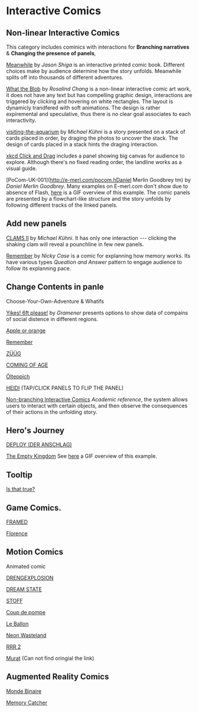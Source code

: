 # Interactive Comics
## Non-linear Interactive Comics
This category includes cominics with interactions for **Branching narratives** & **Changing the presence of panels**, 

[Meanwhile](https://www.zarfhome.com/meanwhile/) by _Jason Shiga_ is an interactive printed comic book. Different choices make by audience determine how the story unfolds. Meanwhile splits off into thousands of different adventures.

[What the Blob](https://rosalindjchang.github.io/whattheblob/) by _Rosalind Chang_ is a non-linear interactive comic art work, it does not have any text but has compelling graphic design, interactions are triggered by clicking and hovering on white rectangles. The layout is dynamicly trandfered with soft animations. The design is rather expiremental and speculative, thus there is no clear goal associates to each interactivity. 

[visiting-the-aquarium](https://abwaesser.net/comic/visiting-the-aquarium/) by _Michael Kühni_ is a story presented on a stack of cards placed in order, by draging the photos to uncover the stack. The design of cards placed in a stack hints the draging interaction.

[xkcd Click and Drag](https://xkcd.com/1110/) includes a panel showing big canvas for audience to explore. Although there's no fixed reading order, the landline works as a visual guide.

[PoCom-UK-001](http://e-merl.com/pocom.hDaniel Merlin Goodbrey tm) by _Daniel Merlin Goodbrey_. Many examples on E-merl.com don't show due to absence of Flash, [here](http://www.dsource.in/sites/default/files/course/latest-trends-sequential-storytelling/interactive-comics/hypercomics/images/Fig.09%20-%20PoCom-UK-001_hypercomic.gif) is a GIF overview of this example. The comic panels are presented by a flowchart-like structure and the story unfolds by following different tracks of the linked panels. 


## Add new panels

[CLAMS II](https://abwaesser.net/comic/clams-ii/#drop) by _Michael Kühni_. It has only one interaction --- clicking the shaking clam will reveal a pounchline in few new panels.

[Remember](https://ncase.me/remember/) by _Nicky Case_ is a comic for explanning how memory works. Its have various types _Queation and Answer_ pattern to engage audience to follow its explanning pace.

## Change Contents in panle 
Choose-Your-Own-Adventure & Whatifs

[Yikes! 6ft please!](https://gramener.com/nyc311/) by _Gramener_ presents options to show data of compains of social distence in different regions.

[Apple or orange](https://muckenhoupt.itch.io/interactive-comics-prototype)

[Remember](https://ncase.me/remember/)

[ZÜÜG](https://abwaesser.net/comic/zueueg/)

[COMING OF AGE](https://abwaesser.net/comic/coming-of-age/)

[Ölteppich](https://abwaesser.net/comic/oelteppich/)

[HEIDI](https://abwaesser.net/comic/heidi/) (TAP/CLICK PANELS TO FLIP THE PANEL)

[Non-branching Interactive Comics](https://link.springer.com/chapter/10.1007%2F978-3-319-03161-3_16) _Academic reference_, the system allows users to interact with certain objects, and then observe the consequences of their actions in the unfolding story. 

## Hero's Journey

[DEPLOY (DER ANSCHLAG)](https://abwaesser.net/comic/deploy/)

[The Empty Kingdom](http://www.kongregate.com/games/Stillmerlin/the-empty-kingdom) See [here](http://www.dsource.in/sites/default/files/course/latest-trends-sequential-storytelling/interactive-comics/hypercomics/images/Fig.10%20-%20the%20empty%20kingdon-%20hypercomic.gif) a GIF overview of this example. 

## Tooltip
[Is that true?](https://public.tableau.com/profile/mikevizneros#!/vizhome/IsThatRight/IsThatTrue)

## Game Comics.  

[FRAMED](http://framed-game.com/)

[Florence](https://annapurnainteractive.com/games/florence)

## Motion Comics
Animated comic

[DRENGEXPLOSION](https://www.behance.net/gallery/82163113/DRENGEXPLOSION?tracking_source=search_projects_recommended%7Cinteractive%20comic)

[DREAM STATE](https://abwaesser.net/comic/dream-state/)

[STOFF](https://abwaesser.net/comic/stoff/)

[Coup de pompe](https://turbointeractive.fr/coup-de-pompe/)

[Le Ballon](https://turbointeractive.fr/le-ballon/)

[Neon Wasteland](https://www.neonwastelandgame.com/)

[RRR 2](https://play.google.com/store/apps/details?id=com.PLASTIEK.RRR2&fbclid=IwAR17BAPbmAslO22ibetS04lIrKv0O1barbiuRYbY0bsPr8XmnNUdcp5Wx4s)

[Murat](https://vimeo.com/96635260) (Can not find oringial the link) 

## Augmented Reality Comics
[Monde Binaire](https://transmii.com/project/monde-binaire/)

[Memory Catcher](https://screendiver.com/directory/memory-catcher/)
